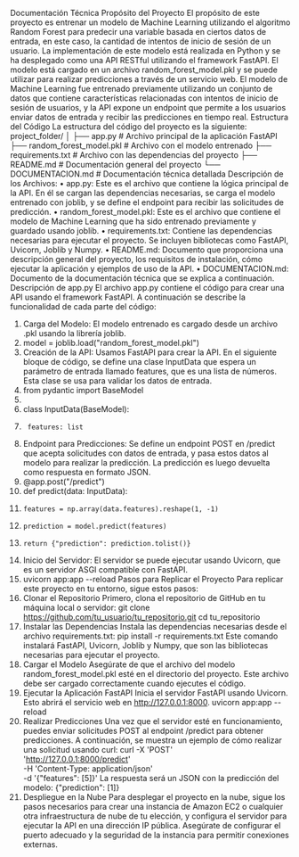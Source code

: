 Documentación Técnica
Propósito del Proyecto
El propósito de este proyecto es entrenar un modelo de Machine Learning utilizando el algoritmo Random Forest para predecir una variable basada en ciertos datos de entrada, en este caso, la cantidad de intentos de inicio de sesión de un usuario. La implementación de este modelo está realizada en Python y se ha desplegado como una API RESTful utilizando el framework FastAPI. El modelo está cargado en un archivo random_forest_model.pkl y se puede utilizar para realizar predicciones a través de un servicio web.
El modelo de Machine Learning fue entrenado previamente utilizando un conjunto de datos que contiene características relacionadas con intentos de inicio de sesión de usuarios, y la API expone un endpoint que permite a los usuarios enviar datos de entrada y recibir las predicciones en tiempo real.
Estructura del Código
La estructura del código del proyecto es la siguiente:
project_folder/
│
├── app.py                     # Archivo principal de la aplicación FastAPI
├── random_forest_model.pkl    # Archivo con el modelo entrenado
├── requirements.txt           # Archivo con las dependencias del proyecto
├── README.md                  # Documentación general del proyecto
└── DOCUMENTACION.md           # Documentación técnica detallada
Descripción de los Archivos:
•	app.py: Este es el archivo que contiene la lógica principal de la API. En él se cargan las dependencias necesarias, se carga el modelo entrenado con joblib, y se define el endpoint para recibir las solicitudes de predicción.
•	random_forest_model.pkl: Este es el archivo que contiene el modelo de Machine Learning que ha sido entrenado previamente y guardado usando joblib.
•	requirements.txt: Contiene las dependencias necesarias para ejecutar el proyecto. Se incluyen bibliotecas como FastAPI, Uvicorn, Joblib y Numpy.
•	README.md: Documento que proporciona una descripción general del proyecto, los requisitos de instalación, cómo ejecutar la aplicación y ejemplos de uso de la API.
•	DOCUMENTACION.md: Documento de la documentación técnica que se explica a continuación.
Descripción de app.py
El archivo app.py contiene el código para crear una API usando el framework FastAPI. A continuación se describe la funcionalidad de cada parte del código:
1.	Carga del Modelo: El modelo entrenado es cargado desde un archivo .pkl usando la librería joblib.
2.	model = joblib.load("random_forest_model.pkl")
3.	Creación de la API: Usamos FastAPI para crear la API. En el siguiente bloque de código, se define una clase InputData que espera un parámetro de entrada llamado features, que es una lista de números. Esta clase se usa para validar los datos de entrada.
4.	from pydantic import BaseModel
5.	
6.	class InputData(BaseModel):
7.	    features: list
8.	Endpoint para Predicciones: Se define un endpoint POST en /predict que acepta solicitudes con datos de entrada, y pasa estos datos al modelo para realizar la predicción. La predicción es luego devuelta como respuesta en formato JSON.
9.	@app.post("/predict")
10.	def predict(data: InputData):
11.	    features = np.array(data.features).reshape(1, -1)
12.	    prediction = model.predict(features)
13.	    return {"prediction": prediction.tolist()}
14.	Inicio del Servidor: El servidor se puede ejecutar usando Uvicorn, que es un servidor ASGI compatible con FastAPI.
15.	uvicorn app:app --reload
Pasos para Replicar el Proyecto
Para replicar este proyecto en tu entorno, sigue estos pasos:
1. Clonar el Repositorio
Primero, clona el repositorio de GitHub en tu máquina local o servidor:
git clone https://github.com/tu_usuario/tu_repositorio.git
cd tu_repositorio
2. Instalar las Dependencias
Instala las dependencias necesarias desde el archivo requirements.txt:
pip install -r requirements.txt
Este comando instalará FastAPI, Uvicorn, Joblib y Numpy, que son las bibliotecas necesarias para ejecutar el proyecto.
3. Cargar el Modelo
Asegúrate de que el archivo del modelo random_forest_model.pkl esté en el directorio del proyecto. Este archivo debe ser cargado correctamente cuando ejecutes el código.
4. Ejecutar la Aplicación FastAPI
Inicia el servidor FastAPI usando Uvicorn. Esto abrirá el servicio web en http://127.0.0.1:8000.
uvicorn app:app --reload
5. Realizar Predicciones
Una vez que el servidor esté en funcionamiento, puedes enviar solicitudes POST al endpoint /predict para obtener predicciones. A continuación, se muestra un ejemplo de cómo realizar una solicitud usando curl:
curl -X 'POST' \
  'http://127.0.0.1:8000/predict' \
  -H 'Content-Type: application/json' \
  -d '{"features": [5]}'
La respuesta será un JSON con la predicción del modelo:
{"prediction": [1]}
6. Despliegue en la Nube
Para desplegar el proyecto en la nube, sigue los pasos necesarios para crear una instancia de Amazon EC2 o cualquier otra infraestructura de nube de tu elección, y configura el servidor para ejecutar la API en una dirección IP pública. Asegúrate de configurar el puerto adecuado y la seguridad de la instancia para permitir conexiones externas.
